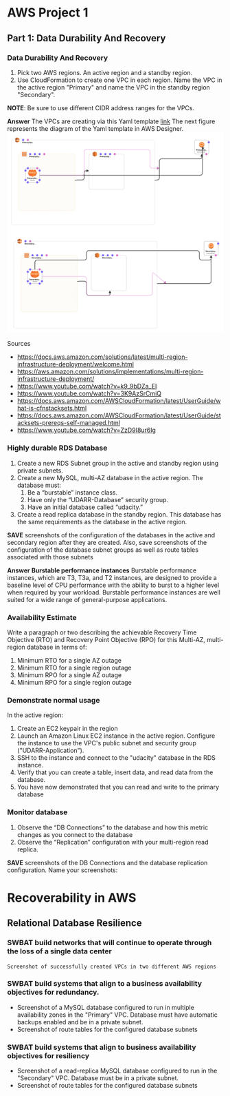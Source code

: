 # AWS Project 1

## Part 1: Data Durability And Recovery

### Data Durability And Recovery
1. Pick two AWS regions. An active region and a standby region.
2. Use CloudFormation to create one VPC in each region. Name the VPC in the active region "Primary" and name the VPC in the standby region "Secondary".

**NOTE**: Be sure to use different CIDR address ranges for the VPCs.

**Answer**
The VPCs are creating via this Yaml template [link](vpc.yaml)
The next figure represents the diagram of the Yaml template in AWS Designer.  
![alt](drawio/vpcs-disgner-view.png)

Sources
* https://docs.aws.amazon.com/solutions/latest/multi-region-infrastructure-deployment/welcome.html
* https://aws.amazon.com/solutions/implementations/multi-region-infrastructure-deployment/
* https://www.youtube.com/watch?v=k9_9bDZa_EI
* https://www.youtube.com/watch?v=3K9AzSrCmiQ
* https://docs.aws.amazon.com/AWSCloudFormation/latest/UserGuide/what-is-cfnstacksets.html
* https://docs.aws.amazon.com/AWSCloudFormation/latest/UserGuide/stacksets-prereqs-self-managed.html
* https://www.youtube.com/watch?v=ZzD9I8ur6lg


### Highly durable RDS Database
1. Create a new RDS Subnet group in the active and standby region using private subnets.
2. Create a new MySQL, multi-AZ database in the active region. The database must:
   1. Be a “burstable” instance class.
   2. Have only the “UDARR-Database” security group.
   3. Have an initial database called “udacity.”
3. Create a read replica database in the standby region. This database has the same requirements as the database in the active region.

**SAVE** screenshots of the configuration of the databases in the active and secondary region after they are created. Also, save screenshots of the configuration of the database subnet groups as well as route tables associated with those subnets

**Answer**
**Burstable performance instances**
Burstable performance instances, which are T3, T3a, and T2 instances, are designed to provide a baseline level of CPU performance with the ability to burst to a higher level when required by your workload. Burstable performance instances are well suited for a wide range of general-purpose applications.


### Availability Estimate

Write a paragraph or two describing the achievable Recovery Time Objective (RTO) and Recovery Point Objective (RPO) for this Multi-AZ, multi-region database in terms of:
1. Minimum RTO for a single AZ outage
2. Minimum RTO for a single region outage
3. Minimum RPO for a single AZ outage
4. Minimum RPO for a single region outage

### Demonstrate normal usage
In the active region:

1. Create an EC2 keypair in the region
2. Launch an Amazon Linux EC2 instance in the active region. Configure the instance to use the VPC's public subnet and security group ("UDARR-Application").
3. SSH to the instance and connect to the "udacity" database in the RDS instance.
4. Verify that you can create a table, insert data, and read data from the database.
5. You have now demonstrated that you can read and write to the primary database

### Monitor database

1. Observe the “DB Connections” to the database and how this metric changes as you connect to the database
2. Observe the “Replication” configuration with your multi-region read replica.

**SAVE** screenshots of the DB Connections and the database replication configuration. Name your screenshots:

# Recoverability in AWS

## Relational Database Resilience

### SWBAT build networks that will continue to operate through the loss of a single data center
```
Screenshot of successfully created VPCs in two different AWS regions
```

### SWBAT build systems that align to a business availability objectives for redundancy.
* Screenshot of a MySQL database configured to run in multiple availability zones in the "Primary" VPC. Database must have automatic backups enabled and be in a private subnet.
* Screenshot of route tables for the configured database subnets

### SWBAT build systems that align to business availability objectives for resiliency
* Screenshot of a read-replica MySQL database configured to run in the "Secondary" VPC. Database must be in a private subnet.
* Screenshot of route tables for the configured database subnets